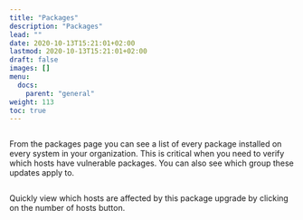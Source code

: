 ```yaml
---
title: "Packages"
description: "Packages"
lead: ""
date: 2020-10-13T15:21:01+02:00
lastmod: 2020-10-13T15:21:01+02:00
draft: false
images: []
menu:
  docs:
    parent: "general"
weight: 113
toc: true
---
```


<a href="/images/packages.png" target=_blank><img src="/images/packages.png" alt="" class="img-fluid rounded"/></a>

From the packages page you can see a list of every package installed on every system in your organization. This is critical when you need to verify which hosts have vulnerable packages. You can also see which group these updates apply to.

<a href="/images/packages_hosts.png" target=_blank><img src="/images/packages_hosts.png" alt="" class="img-fluid rounded"/></a>

Quickly view which hosts are affected by this package upgrade by clicking on the number of hosts button.
